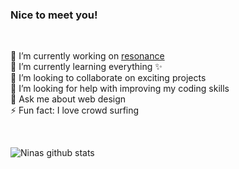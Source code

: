 ### Nice to meet you! 

<br />

🔭  I’m currently working on [resonance](https://github.com/ninapeters/resonance)\
🌱  I’m currently learning everything ✨\
👯  I’m looking to collaborate on exciting projects\
🤔  I’m looking for help with improving my coding skills\
💬  Ask me about web design\
⚡  Fun fact: I love crowd surfing

<br />

![Ninas github stats](https://github-readme-stats.vercel.app/api?username=ninapeters&show_icons=true&theme=vue&hide_border=true&line_height=30&hide_title=true&disable_animations=true)

